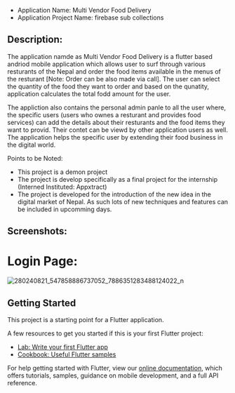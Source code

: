 - Application Name: Multi Vendor Food Delivery
- Application Project Name: firebase sub collections 

## Description:

The application namde as Multi Vendor Food Delivery is a flutter based andriod mobile application 
which allows user to surf through various resturants of the Nepal and order the food items available
in the menus of the resturant [Note: Order can be also made via call]. The user can select the quantity 
of the food they want to order and based on the qunatity, application calculates the total fodd
amount for the user.

The appliction also contains the personal admin panle to all the user where, the specific users 
(users who ownes a resturant and provides food services) can add the details about their resturants
and the food items they want to provid. Their contet can be viewd by other application users as well.
The application helps the specific user by extending their food business in the digital world.


Points to be Noted:
- This project is a demon project
- The project is develop specifically as a final project for the internship (Interned Instituted: Appxtract)
- The project is developed for the introduction of the new idea in the digital market of Nepal. As such lots 
  of new techniques and features can be included in upcomming days.

## Screenshots:
# Login Page:
![280240821_547858886737052_7886351283488124022_n](https://user-images.githubusercontent.com/80190934/167854072-11d066e1-a8fd-43a0-a00d-b6e117e37597.jpg)

## Getting Started

This project is a starting point for a Flutter application.

A few resources to get you started if this is your first Flutter project:

- [Lab: Write your first Flutter app](https://flutter.dev/docs/get-started/codelab)
- [Cookbook: Useful Flutter samples](https://flutter.dev/docs/cookbook)

For help getting started with Flutter, view our
[online documentation](https://flutter.dev/docs), which offers tutorials,
samples, guidance on mobile development, and a full API reference.
